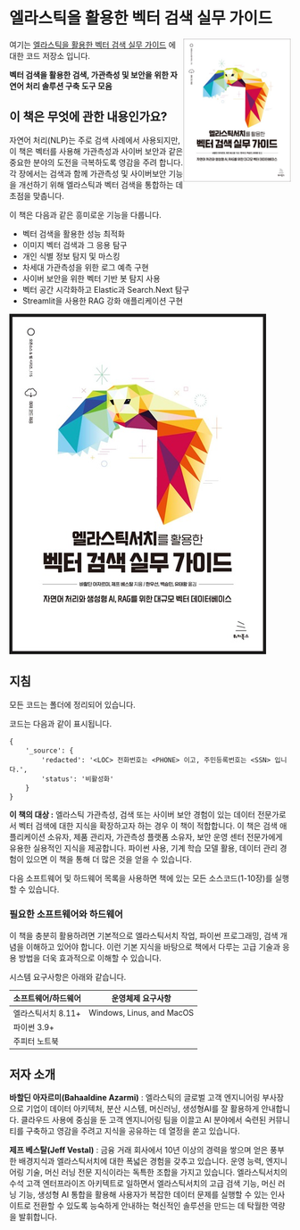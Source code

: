 # 엘라스틱을 활용한 벡터 검색 실무 가이드

<a href="https://wikibook.co.kr/vector-search/"><img src="cover.jpg" alt="엘라스틱서치를 활용한 벡터 검색 실무 가이드" height="256px" align="right"></a>

여기는 [엘라스틱을 활용한 벡터 검색 실무 가이드](https://wikibook.co.kr/vector-search/) 에 대한 코드 저장소 입니다. 

**벡터 검색을 활용한 검색, 가관측성 및 보안을 위한 자연어 처리 솔루션 구축 도구 모음**

## 이 책은 무엇에 관한 내용인가요?
자연어 처리(NLP)는 주로 검색 사례에서 사용되지만, 이 책은 벡터를 사용해 가관측성과 사이버 보안과 같은 중요한 분야의 도전을 극복하도록 영감을 주려 합니다. 
각 장에서는 검색과 함께 가관측성 및 사이버보안 기능을 개선하기 위해 엘라스틱과 벡터 검색을 통합하는 데 초점을 맞춥니다.

이 책은 다음과 같은 흥미로운 기능을 다룹니다.
* 벡터 검색을 활용한 성능 최적화
* 이미지 벡터 검색과 그 응용 탐구
* 개인 식별 정보 탐지 및 마스킹
* 차세대 가관측성을 위한 로그 예측 구현
* 사이버 보안을 위한 벡터 기반 봇 탐지 사용
* 벡터 공간 시각화하고 Elastic과 Search.Next 탐구
* Streamlit을 사용한 RAG 강화 애플리케이션 구현

<a href="https://wikibook.co.kr/vector-search/"><img src="cover.jpg" 
alt="https://wikibook.co.kr/" border="5" /></a>


## 지침
모든 코드는 폴더에 정리되어 있습니다.

코드는 다음과 같이 표시됩니다.
```
{
    '_source': {
        'redacted': '<LOC> 전화번호는 <PHONE> 이고, 주민등록번호는 <SSN> 입니다.',
        'status': '비활성화'
    }
}
```


**이 책의 대상 :**
엘라스틱 가관측성, 검색 또는 사이버 보안 경험이 있는 데이터 전문가로서 벡터 검색에 대한 지식을 확장하고자 하는 경우 이 책이 적합합니다. 이 책은 검색 애플리케이션 소유자, 제품 관리자, 가관측성 플랫폼 소유자, 보안 운영 센터 전문가에게 유용한 실용적인 지식을 제공합니다. 파이썬 사용, 기계 학습 모델 활용, 데이터 관리 경험이 있으면 이 책을 통해 더 많은 것을 얻을 수 있습니다.

다음 소프트웨어 및 하드웨어 목록을 사용하면 책에 있는 모든 소스코드(1-10장)를 실행할 수 있습니다.


### 필요한 소프트웨어와 하드웨어

이 책을 충분히 활용하려면 기본적으로 엘라스틱서치 작업, 파이썬 프로그래밍, 검색 개념을 이해하고 있어야 합니다. 이런 기본 지식을 바탕으로 책에서 다루는 고급 기술과 응용 방법을 더욱 효과적으로 이해할 수 있습니다.

시스템 요구사항은 아래와 같습니다.

| 소프트웨어/하드웨어  | 운영체제 요구사항             |
|------------------|----------------------------|
| 엘라스틱서치 8.11+ | Windows, Linus, and  MacOS |
| 파이썬 3.9+       |                            |
| 주피터 노트북      |


## 저자 소개
**바할딘 아자르미(Bahaaldine Azarmi)** : 엘라스틱의 글로벌 고객 엔지니어링 부사장으로 기업이 데이터 아키텍처, 분산 시스템, 머신러닝, 생성형AI를 잘 활용하게 안내합니다. 클라우드 사용에 중심을 둔 고객 엔지니어링 팀을 이끌고 AI 분야에서 숙련된 커뮤니티를 구축하고 영감을 주려고 지식을 공유하는 데 열정을 쏟고 있습니다.

**제프 베스탈(Jeff Vestal)** : 금융 거래 회사에서 10년 이상의 경력을 쌓으며 얻은 풍부한 배경지식과 엘라스틱서치에 대한 폭넓은 경험을 갖추고 있습니다. 운영 능력, 엔지니어링 기술, 머신 러닝 전문 지식이라는 독특한 조합을 가지고 있습니다. 엘라스틱서치의 수석 고객 엔터프라이즈 아키텍트로 일하면서 엘라스틱서치의 고급 검색 기능, 머신 러닝 기능, 생성형 AI 통합을 활용해 사용자가 복잡한 데이터 문제를 실행할 수 있는 인사이트로 전환할 수 있도록 능숙하게 안내하는 혁신적인 솔루션을 만드는 데 탁월한 역량을 발휘합니다.
